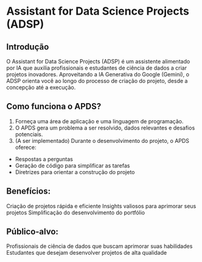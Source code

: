 # Assistant for Data Science Projects (ADSP)

## Introdução
O Assistant for Data Science Projects (ADSP) é um assistente alimentado por IA que auxilia profissionais e estudantes de ciência de dados a criar projetos inovadores. Aproveitando a IA Generativa do Google (Gemini), o ADSP orienta você ao longo do processo de criação do projeto, desde a concepção até a execução.

## Como funciona o APDS?
1. Forneça uma área de aplicação e uma linguagem de programação.
2. O APDS gera um problema a ser resolvido, dados relevantes e desafios potenciais.
3. (A ser implementado) Durante o desenvolvimento do projeto, o APDS oferece:
  - Respostas a perguntas
  - Geração de código para simplificar as tarefas
  - Diretrizes para orientar a construção do projeto
## Benefícios:
Criação de projetos rápida e eficiente
Insights valiosos para aprimorar seus projetos
Simplificação do desenvolvimento do portfólio

## Público-alvo:
Profissionais de ciência de dados que buscam aprimorar suas habilidades
Estudantes que desejam desenvolver projetos de alta qualidade

